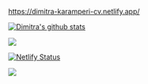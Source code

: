 https://dimitra-karamperi-cv.netlify.app/

[![Dimitra's github stats](https://github-readme-stats.vercel.app/api?username=dimikara&show_icons=true&theme=radical)](https://github.com/anuraghazra/github-readme-stats)

![](https://komarev.com/ghpvc/?username=dimikara&style=plastic&color=blue)


[![Netlify Status](https://api.netlify.com/api/v1/badges/08021c5b-ed6e-4015-b4d4-c98f496b3a95/deploy-status)](https://app.netlify.com/sites/dimitra-karamperi-cv/deploys)

![](https://hit.yhype.me/github/profile?user_id=8607482)
